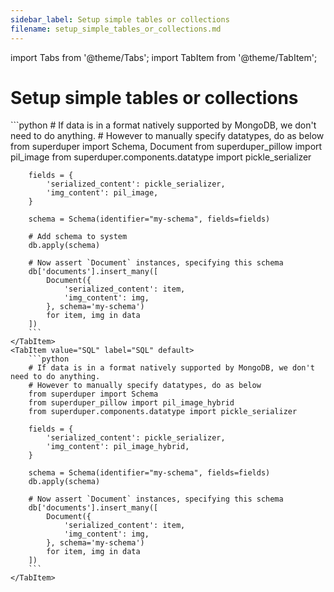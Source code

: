 ```yaml
---
sidebar_label: Setup simple tables or collections
filename: setup_simple_tables_or_collections.md
---
```

import Tabs from '@theme/Tabs';
import TabItem from '@theme/TabItem';


<!-- TABS -->
# Setup simple tables or collections


<Tabs>
    <TabItem value="MongoDB" label="MongoDB" default>
        ```python
        # If data is in a format natively supported by MongoDB, we don't need to do anything.
        # However to manually specify datatypes, do as below
        from superduper import Schema, Document
        from superduper_pillow import pil_image
        from superduper.components.datatype import pickle_serializer
        
        fields = {
            'serialized_content': pickle_serializer,
            'img_content': pil_image,
        }
        
        schema = Schema(identifier="my-schema", fields=fields)
        
        # Add schema to system
        db.apply(schema)
        
        # Now assert `Document` instances, specifying this schema
        db['documents'].insert_many([
            Document({
                'serialized_content': item,
                'img_content': img,
            }, schema='my-schema')
            for item, img in data
        ])        
        ```
    </TabItem>
    <TabItem value="SQL" label="SQL" default>
        ```python
        # If data is in a format natively supported by MongoDB, we don't need to do anything.
        # However to manually specify datatypes, do as below
        from superduper import Schema
        from superduper_pillow import pil_image_hybrid
        from superduper.components.datatype import pickle_serializer
        
        fields = {
            'serialized_content': pickle_serializer,
            'img_content': pil_image_hybrid,
        }
        
        schema = Schema(identifier="my-schema", fields=fields)
        db.apply(schema)
        
        # Now assert `Document` instances, specifying this schema
        db['documents'].insert_many([
            Document({
                'serialized_content': item,
                'img_content': img,
            }, schema='my-schema')
            for item, img in data
        ])        
        ```
    </TabItem>
</Tabs>

